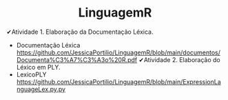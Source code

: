<h1 align="center"> LinguagemR </h1>

✔Atividade 1. Elaboração da Documentação Léxica.
* Documentação Léxica <br>
https://github.com/JessicaPortilio/LinguagemR/blob/main/documentos/Documenta%C3%A7%C3%A3o%20R.pdf
✔Atividade 2. Elaboração do Léxico em PLY.
* LexicoPLY <br>
https://github.com/JessicaPortilio/LinguagemR/blob/main/ExpressionLanguageLex.py.py
